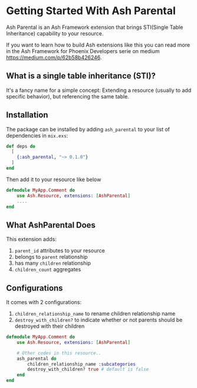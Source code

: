 # Getting Started With Ash Parental
Ash Parental is an Ash Framework extension that brings STI(Single Table Inheritance) capability to your resource. 

If you want to learn how to build Ash extensions like this you can read more in the Ash Framework for Phoenix Developers serie on medium https://medium.com/p/62b58b426246.

## What is a single table inheritance (STI)?

It's a fancy name for a simple concept: Extending a resource (usually to add specific behavior), but referencing the same table.

## Installation

The package can be installed by adding `ash_parental` to your list of dependencies in `mix.exs`:

```elixir
def deps do
  [
    {:ash_parental, "~> 0.1.0"}
  ]
end
```

Then add it to your resource like below

```elixir
defmodule MyApp.Comment do
    use Ash.Resource, extensions: [AshParental]
    ....
end
```

## What AshParental Does

This extension adds:

1. `parent_id` attributes to your resource
2. belongs to `parent` relationship
3. has many `children` relationship
4. `children_count` aggregates

## Configurations

It comes with 2 configurations:

1. `children_relationship_name` to rename children relationship name
2. `destroy_with_children?` to indicate whether or not parents should be destroyed with their children

```elixir
defmodule MyApp.Comment do
    use Ash.Resource, extensions: [AshParental]

    # Other codes in this resource..
    ash_parental do
        children_relationship_name :subcategories 
        destroy_with_children? true # default is false
    end
end

```